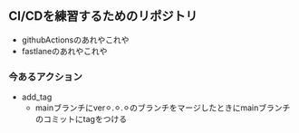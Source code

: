 ## CI/CDを練習するためのリポジトリ
- githubActionsのあれやこれや
- fastlaneのあれやこれや

### 今あるアクション
- add_tag
  - mainブランチにver⚪︎.⚪︎.⚪︎のブランチをマージしたときにmainブランチのコミットにtagをつける 
